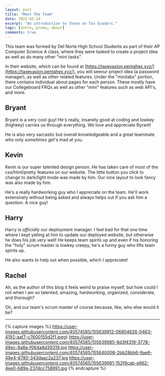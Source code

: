 ```yaml
---
layout: post
title: "Meet The Team"
date: 2022-02-24
excerpt: "An introduction to those on Tax Evaders."
tags: [intro, promo, about]
comments: true
---
```


This team was formed by Del Norte High School Students as part of their AP Computer Science A class, where they were tasked to create a project idea as well as do many other "mini tasks".

In their website, which can be found at [https://taxevasion.pentahex.xyz/](https://taxevasion.pentahex.xyz/), you will seeour project idea (a password manager), as well as other related features. Under the "minilabs" portion, there contains individual about pages for each person. These mostly have our Collegeboard FRQs as well as other "mini" features such as web API's, and more.

## Bryant

Bryant is a very cool guy! He's really, insanely good at coding and lowkey (highkey) carries us through everything. We love and appreciate Byrant!

He is also very sarcastic but overall knowledgeable and a great teammate who only *sometimes* get's mad at you. 

## Kevin

Kevin is our super talented design person. He has taken care of most of the css/html/pretty features on our website. The little button you click to change to dark/light mode was made by him. Our nice layout to look fancy was also made by him. 

He's a really hardworking guy who I appreciate on the team. He'll work extensively without being asked and always helps out if you ask him a question. A nice guy!

## Harry

Harry is *officially* our deployment manager. I feel bad for that one time where I kept yelling at him to update our deployed website, but otherwise he does his job very well! He keeps team spirits up and even if his honoring the "holy" scrum master is lowkey creepy, he's a funny guy who lifts team spirits up. 

He also wants to help out when possible, which I appreciate!

## Rachel

Ah, as the author of this blog it feels weird to praise myself, but how could I not when I am so talented, amazing, hardworking, organized, considerate, and thorough?

Oh, and our team's scrum master of course because, like, who else would it be? 

---

{% capture images %}
https://user-images.githubusercontent.com/40574565/155639912-06804626-0463-4192-aaf7-c7600155d2f1.jpeg)
https://user-images.githubusercontent.com/40574565/155639985-8d3f4319-3778-48ec-8a8a-f064a8d39319.jpg
https://user-images.githubusercontent.com/40574565/155640008-2bb28bb6-9ae8-49e4-8780-343daac2a237.jpg
https://user-images.githubusercontent.com/40574565/155639981-152f9cab-e662-4ee0-b89a-237dcc758991.jpg
{% endcapture %}

